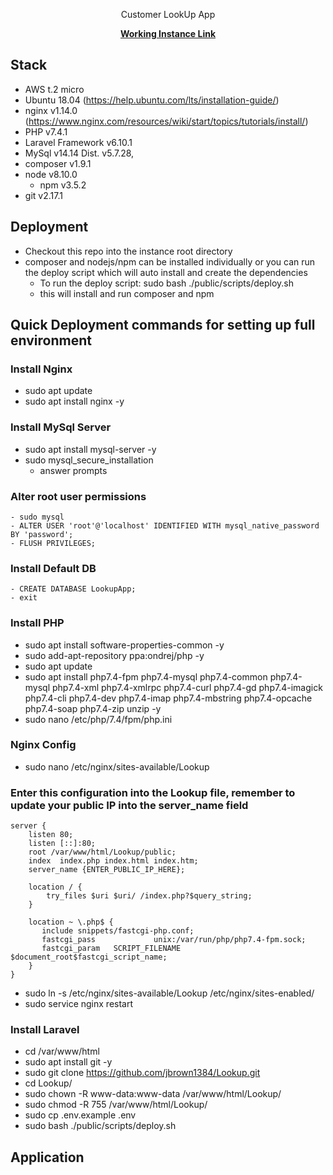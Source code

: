 <p align="center">Customer LookUp App</p>

<p align="center">
    <a target="_blank" href="http://52.14.232.222/" alt="Build Status"><strong>Working Instance Link</strong></a>
</p>

## Stack

- AWS t.2 micro
- Ubuntu 18.04 (https://help.ubuntu.com/lts/installation-guide/)
- nginx v1.14.0 (https://www.nginx.com/resources/wiki/start/topics/tutorials/install/)
- PHP v7.4.1 
- Laravel Framework v6.10.1
- MySql v14.14 Dist. v5.7.28,
- composer v1.9.1
- node v8.10.0
    - npm v3.5.2
- git v2.17.1


## Deployment
- Checkout this repo into the instance root directory
- composer and nodejs/npm can be installed individually or you can run the deploy script which will auto install and create the dependencies 
    - To run the deploy script: sudo bash ./public/scripts/deploy.sh 
    - this will install and run composer and npm

## Quick Deployment commands for setting up full environment
### Install Nginx
- sudo apt update
- sudo apt install nginx -y

### Install MySql Server
- sudo apt install mysql-server -y
- sudo mysql_secure_installation
	- answer prompts

### Alter root user permissions
	- sudo mysql
	- ALTER USER 'root'@'localhost' IDENTIFIED WITH mysql_native_password BY 'password';
	- FLUSH PRIVILEGES;

### Install Default DB
    - CREATE DATABASE LookupApp;
    - exit
    
### Install PHP
- sudo apt install software-properties-common -y
- sudo add-apt-repository ppa:ondrej/php -y
- sudo apt update
- sudo apt install php7.4-fpm php7.4-mysql php7.4-common php7.4-mysql php7.4-xml php7.4-xmlrpc php7.4-curl php7.4-gd php7.4-imagick php7.4-cli php7.4-dev php7.4-imap php7.4-mbstring php7.4-opcache php7.4-soap php7.4-zip unzip -y
- sudo nano /etc/php/7.4/fpm/php.ini

### Nginx Config
- sudo nano /etc/nginx/sites-available/Lookup

### Enter this configuration into the Lookup file, remember to update your public IP into the server_name field
```
server {
    listen 80;
    listen [::]:80;
    root /var/www/html/Lookup/public;
    index  index.php index.html index.htm;
    server_name {ENTER_PUBLIC_IP_HERE};

    location / {
        try_files $uri $uri/ /index.php?$query_string;
    }

    location ~ \.php$ {
       include snippets/fastcgi-php.conf;
       fastcgi_pass             unix:/var/run/php/php7.4-fpm.sock;
       fastcgi_param   SCRIPT_FILENAME $document_root$fastcgi_script_name;
    }
}
```

- sudo ln -s /etc/nginx/sites-available/Lookup /etc/nginx/sites-enabled/
- sudo service nginx restart

### Install Laravel
- cd /var/www/html
- sudo apt install git -y
- sudo git clone https://github.com/jbrown1384/Lookup.git
- cd Lookup/
- sudo chown -R www-data:www-data /var/www/html/Lookup/
- sudo chmod -R 755 /var/www/html/Lookup/
- sudo cp .env.example .env
- sudo bash ./public/scripts/deploy.sh

## Application
